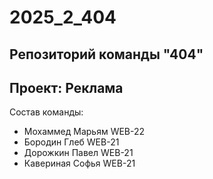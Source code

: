 # 2025_2_404
## Репозиторий команды "404" 
## Проект: Реклама
Состав команды: 
- Мохаммед Марьям WEB-22
- Бородин Глеб WEB-21
- Дорожкин Павел WEB-21
- Кавериная Софья WEB-21
